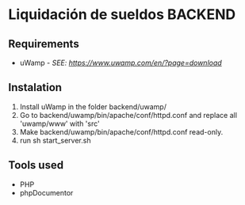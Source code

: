 # Liquidación de sueldos BACKEND

## Requirements

* uWamp - *SEE: <https://www.uwamp.com/en/?page=download>*

## Instalation

1. Install uWamp in the folder backend/uwamp/
2. Go to backend/uwamp/bin/apache/conf/httpd.conf and replace all 'uwamp/www' with 'src'
3. Make backend/uwamp/bin/apache/conf/httpd.conf read-only.
4. run sh start_server.sh

## Tools used

* PHP
* phpDocumentor